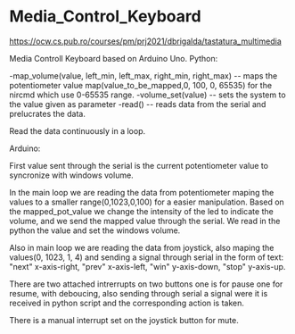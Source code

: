 # Media_Control_Keyboard
https://ocw.cs.pub.ro/courses/pm/prj2021/dbrigalda/tastatura_multimedia

Media Controll Keyboard based on Arduino Uno.
Python:

-map_volume(value, left_min, left_max, right_min, right_max) -- maps the potentiometer value map(value_to_be_mapped,0, 100, 0, 65535) for the nircmd which use 0-65535 range.
-volume_set(value) -- sets the system to the value given as parameter
-read() -- reads data from the serial and prelucrates the data.

Read the data continuously in a loop.

Arduino:

First value sent through the serial is the current potentiometer value to syncronize with windows volume.

In the main loop we are reading the data from potentiometer maping the values to a smaller range(0,1023,0,100) for a easier manipulation.
Based on the mapped_pot_value we change the intensity of the led to indicate the volume, and we send the mapped value
through the serial. We read in the python the value and set the windows volume.

Also in main loop we are reading the data from joystick, also maping the values(0, 1023, 1, 4) and sending a signal through serial
in the form of text:
    "next" x-axis-right,
    "prev" x-axis-left,
    "win" y-axis-down,
    "stop" y-axis-up.

There are two attached intrerrupts on two buttons one is for pause one for resume, with deboucing, also sending through
serial a signal were it is received in python script and the corresponding action is taken.

There is a manual interrupt set on the joystick button for mute.
